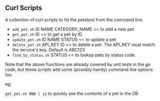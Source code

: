 ## Curl Scripts

A collection of curl scripts to hit the petstore from the command line.

- `add_pet.sh` ID NAME CATEGORY_NAME << to add a new pet
- `get_pet.sh` ID << to get a pet by ID
- `update_pet.sh` ID NAME STATUS << to update a pet
- `delete_pet.sh` API_KEY ID << to delete a pet.  The API_KEY must match the service's key. Default is ABC123
- `find_by_status.sh` STATUS << to lookup pets by status code.

Note that the above functions are already covered by unit tests in the go code, 
but these scripts add some (possibly handy) command line options too.

eg:

`get_pet.sh NNN | jq`  to quickly see the contents of a pet in the DB
